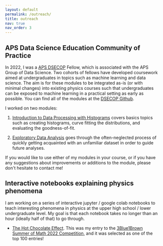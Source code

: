 ```yaml
---
layout: default
permalink: /outreach/
title: outreach
nav: true
nav_order: 3
---
```


## APS Data Science Education Community of Practice

In 2022, I was a [APS DSECOP](https://dsecop.org/) Fellow, which is associated with the APS Group of Data Science. Two cohorts of fellows have developed coursework aimed at undergraduates in topics such as machine learning and data science. The aim is for these modules to be integrated as-is (or with minimal changes) into existing physics courses such that undergraduates can be exposed to machine learning in a practical setting as early as possible. You can find all of the modules at the [DSECOP Github](https://github.com/GDS-Education-Community-of-Practice/DSECOP/tree/main).

I worked on two modules:

1. [Introduction to Data Processing with Histograms](https://github.com/GDS-Education-Community-of-Practice/DSECOP/tree/main/Intro_to_Data_Processing_with_Histograms) covers basics topics such as creating histograms, curve fitting the distributions, and evaluating the goodness-of-fit.

2. [Exploratory Data Analysis](https://github.com/GDS-Education-Community-of-Practice/DSECOP/tree/main/Exploratory_Data_Analysis) goes through the often-neglected process of quickly getting acquainted with an unfamiliar dataset in order to guide future analyses.

If you would like to use either of my modules in your course, or if you have any suggestions about improvements or additions to the module, please don't hesitate to contact me!


## Interactive notebooks explaining physics phenomena

I am working on a series of interactive jupyter / google colab notebooks to teach interesting phenomena in physics at the upper high school / lower undergraduate level. My goal is that each notebook takes no longer than an hour (ideally half of that) to go through.

- [The Hot Chocolate Effect](https://colab.research.google.com/drive/1LyZ6br5LUvOVFqZIbYjQr7v5XIx98w5a?usp=sharing). This was my entry to the [3Blue1Brown Summer of Math 2022 Competition](https://www.3blue1brown.com/blog/some2), and it was selected as one of the top 100 entries!

